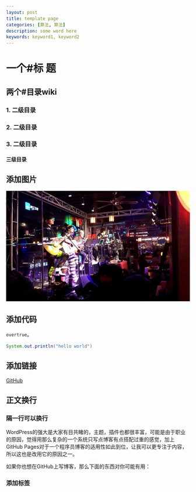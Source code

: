 ```yaml
---
layout: post
title: template page
categories: [算法, 算法]
description: some word here
keywords: keyword1, keyword2
---
```

# 一个#标 题
## 两个#目录wiki
### 1. 二级目录
### 2. 二级目录
### 3. 二级目录
#### 三级目录
## 添加图片
![Alt text](https://github.com/gongenbo/gongenbo.github.io/raw/master/img/think/beipiao.jpg)
## 添加代码
`overtrue`。

```java
System.out.println("hello world")
```
## 添加链接
[GitHub](https://github.com/gongenbo)
## 正文换行
### 隔一行可以换行

WordPress的强大是大家有目共睹的，主题，插件也都很丰富，可能是由于职业的原因，觉得用那么复杂的一个系统只写点博客有点搭配过重的感觉，加上GitHub Pages对于一个程序员博客的适用性如此到位，让我可以更专注于内容，所以这也是改用它的原因之一。

如果你也想在GitHub上写博客，那么下面的东西对你可能有用：

### 添加标签


